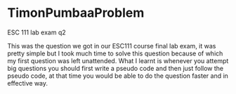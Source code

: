 # TimonPumbaaProblem
ESC 111 lab exam q2

This was the question we got in our ESC111 course final lab exam, it was pretty simple but I took much time to solve this question because of which my first question was left unattended. What I learnt is whenever you attempt big questions you should first write a pseudo code and then just follow the pseudo code, at that time you would be able to do the question faster and in effective way. 
